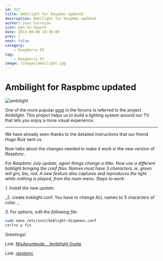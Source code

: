 ```yaml
---
id: 227
title: Ambilight for Raspbmc updated
description: Ambilight for Raspbmc updated
author: Jose Cerrejon
icon: pen-to-square
date: 2013-08-08 10:30:00
prev: /
next: false
category:
    - Raspberry PI
tag:
    - Raspberry PI
image: /images/ambilight.jpg
---
```


# Ambilight for Raspbmc updated

![ambilight](/images/ambilight.jpg)

One of the more popular [post](https://www.raspberrypi.org/phpBB3/viewtopic.php?f=38&t=50436&p=398644&hilit=ambilight#p398644) in the forums is referred to the project _Ambilight_. This project helps us to build a lighting system around our TV that lets you enjoy a more visual experience.

---

We have already seen thanks to the detailed instructions that our friend _Hugo Ruiz_ sent us.

Now talks about the changes needed to make it work in the new version of _Raspbmc_.

_For Raspbmc July update, again things change a little. Now use a different boblight bringing the conf files. Names must have 3 characters, ie. green will grn, blu, red. A new feature also captures and reproduces the light while nothing is played, from the main menu. Steps to work:_

_1. Install the new update._

_2. create boblight.conf. You have to change ALL names to 3 characters of color. _

_3. For options, edit the following file:_

```bash
sudo nano /etc/init/boblight-dispmanx.conf
ctrl+x y fin
```

Greetings!

Link: [MisApuntesde... Ambilight Guide](/post.php?id=183)

Link: [raspbmc](https://www.raspbmc.com)
